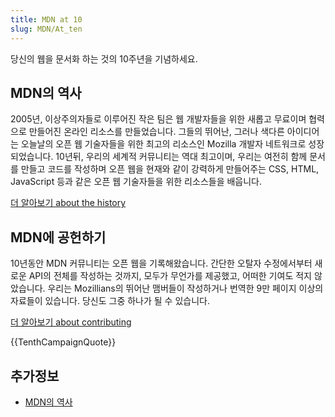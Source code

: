 ```yaml
---
title: MDN at 10
slug: MDN/At_ten
---
```


당신의 웹을 문서화 하는 것의 10주년을 기념하세요.

## MDN의 역사

2005년, 이상주의자들로 이루어진 작은 팀은 웹 개발자들을 위한 새롭고 무료이며 협력으로 만들어진 온라인 리소스를 만들었습니다. 그들의 뛰어난, 그러나 색다른 아이디어는 오늘날의 오픈 웹 기술자들을 위한 최고의 리소스인 Mozilla 개발자 네트워크로 성장되었습니다. 10년뒤, 우리의 세계적 커뮤니티는 역대 최고이며, 우리는 여전히 함께 문서를 만들고 코드를 작성하며 오픈 웹을 현재와 같이 강력하게 만들어주는 CSS, HTML, JavaScript 등과 같은 오픈 웹 기술자들을 위한 리소스들을 배웁니다.

[더 알아보기 about the history](/ko/docs/MDN/At_ten/History_of_MDN)

## MDN에 공헌하기

10년동안 MDN 커뮤니티는 오픈 웹을 기록해왔습니다. 간단한 오탈자 수정에서부터 새로운 API의 전체를 작성하는 것까지, 모두가 무언가를 제공했고, 어떠한 기여도 적지 않았습니다. 우리는 Mozillians의 뛰어난 맴버들이 작성하거나 번역한 9만 페이지 이상의 자료들이 있습니다. 당신도 그중 하나가 될 수 있습니다.

[더 알아보기 about contributing](/ko/docs/MDN/Contribute)

{{TenthCampaignQuote}}

## 추가정보

- [MDN의 역사](/ko/docs/MDN/At_ten/History_of_MDN)
